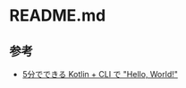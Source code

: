 # README.md

## 参考
- [5分でできる Kotlin + CLI で "Hello, World!"](https://qiita.com/takuhiro/items/994a99611c97550a5d68)
